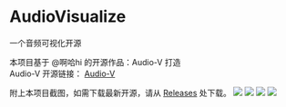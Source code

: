 # AudioVisualize
一个音频可视化开源

本项目基于 @啊哈hi 的开源作品：Audio-V 打造  
Audio-V 开源链接：
[Audio-V](https://github.com/EdrowsLuo/audio-v)

附上本项目截图，如需下载最新开源，请从 [Releases](https://github.com/ntx-source/AudioVisualize/releases) 处下载。
![](https://github.com/ntx-source/AudioVisualize/blob/master/img/1.png)
![](https://github.com/ntx-source/AudioVisualize/blob/master/img/2.png)
![](https://github.com/ntx-source/AudioVisualize/blob/master/img/3.png)
![](https://github.com/ntx-source/AudioVisualize/blob/master/img/4.png)
